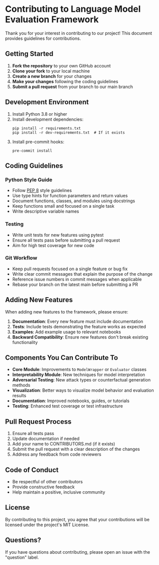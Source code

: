 # Contributing to Language Model Evaluation Framework

Thank you for your interest in contributing to our project! This document provides guidelines for contributions.

## Getting Started

1. **Fork the repository** to your own GitHub account
2. **Clone your fork** to your local machine
3. **Create a new branch** for your changes
4. **Make your changes** following the coding guidelines
5. **Submit a pull request** from your branch to our main branch

## Development Environment

1. Install Python 3.8 or higher
2. Install development dependencies:
   ```
   pip install -r requirements.txt
   pip install -r dev-requirements.txt  # If it exists
   ```
3. Install pre-commit hooks:
   ```
   pre-commit install
   ```

## Coding Guidelines

### Python Style Guide

- Follow [PEP 8](https://www.python.org/dev/peps/pep-0008/) style guidelines
- Use type hints for function parameters and return values
- Document functions, classes, and modules using docstrings
- Keep functions small and focused on a single task
- Write descriptive variable names

### Testing

- Write unit tests for new features using pytest
- Ensure all tests pass before submitting a pull request
- Aim for high test coverage for new code

### Git Workflow

- Keep pull requests focused on a single feature or bug fix
- Write clear commit messages that explain the purpose of the change
- Reference issue numbers in commit messages when applicable
- Rebase your branch on the latest main before submitting a PR

## Adding New Features

When adding new features to the framework, please ensure:

1. **Documentation**: Every new feature must include documentation
2. **Tests**: Include tests demonstrating the feature works as expected
3. **Examples**: Add example usage to relevant notebooks
4. **Backward Compatibility**: Ensure new features don't break existing functionality

## Components You Can Contribute To

- **Core Module**: Improvements to `ModelWrapper` or `Evaluator` classes
- **Interpretability Module**: New techniques for model interpretation
- **Adversarial Testing**: New attack types or counterfactual generation methods
- **Visualization**: Better ways to visualize model behavior and evaluation results
- **Documentation**: Improved notebooks, guides, or tutorials
- **Testing**: Enhanced test coverage or test infrastructure

## Pull Request Process

1. Ensure all tests pass
2. Update documentation if needed
3. Add your name to CONTRIBUTORS.md (if it exists)
4. Submit the pull request with a clear description of the changes
5. Address any feedback from code reviewers

## Code of Conduct

- Be respectful of other contributors
- Provide constructive feedback
- Help maintain a positive, inclusive community

## License

By contributing to this project, you agree that your contributions will be licensed under the project's MIT License.

## Questions?

If you have questions about contributing, please open an issue with the "question" label. 